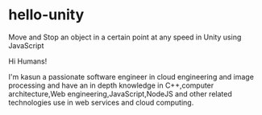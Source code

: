 # hello-unity
Move and Stop an object in a certain point at any speed in Unity using JavaScript

Hi Humans!
   
I'm kasun a passionate software engineer in cloud engineering and image processing and have an in depth knowledge in C++,computer architecture,Web engineering,JavaScript,NodeJS and other related technologies use in web services and cloud computing.
